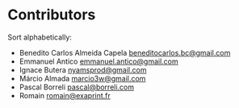 Contributors
============

Sort alphabetically:

* Benedito Carlos Almeida Capela <beneditocarlos.bc@gmail.com>
* Emmanuel Antico <emmanuel.antico@gmail.com>
* Ignace Butera <nyamsprod@gmail.com>
* Márcio Almada <marcio3w@gmail.com>
* Pascal Borreli <pascal@borreli.com>
* Romain <romain@exaprint.fr>